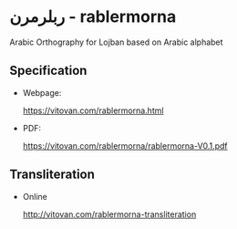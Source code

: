 # ربلرمرن - rablermorna
Arabic Orthography for Lojban based on Arabic alphabet

## Specification

- Webpage:

    https://vitovan.com/rablermorna.html
    
- PDF:

    https://vitovan.com/rablermorna/rablermorna-V0.1.pdf

## Transliteration

- Online

    http://vitovan.com/rablermorna-transliteration
